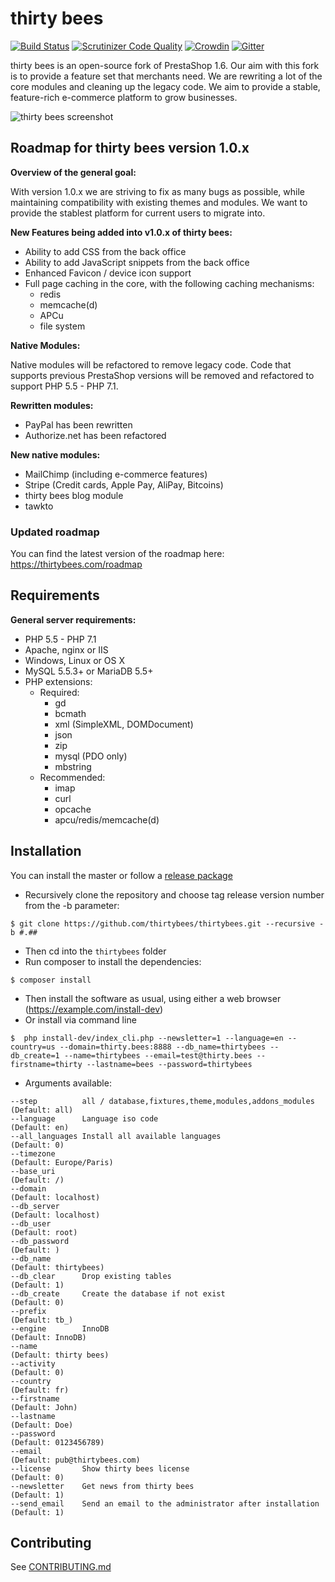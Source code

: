 # thirty bees 
[![Build Status](https://travis-ci.org/thirtybees/thirtybees.svg?branch=master)](https://travis-ci.org/thirtybees/thirtybees)
[![Scrutinizer Code Quality](https://scrutinizer-ci.com/g/thirtybees/thirtybees/badges/quality-score.png?b=master)](https://scrutinizer-ci.com/g/thirtybees/thirtybees/?branch=master)
[![Crowdin](https://d322cqt584bo4o.cloudfront.net/thirty-bees/localized.svg)](https://crowdin.com/project/thirty-bees)
[![Gitter](https://img.shields.io/gitter/room/thirtybees/General.svg)](https://gitter.im/thirtybees/General)

thirty bees is an open-source fork of PrestaShop 1.6. Our aim with this fork is to provide a feature set that merchants need. We are rewriting a lot of the core modules and cleaning up the legacy code. We aim to provide a stable, feature-rich e-commerce platform to grow businesses.  

![thirty bees screenshot](https://cloud.githubusercontent.com/assets/6775736/22063185/c5ef8e3c-dd7d-11e6-923c-4b62ac404c86.png)


## Roadmap for thirty bees version 1.0.x

**Overview of the general goal:**

With version 1.0.x we are striving to fix as many bugs as possible, while maintaining compatibility with existing themes and modules. We want to provide the stablest platform for current users to migrate into. 

**New Features being added into v1.0.x of thirty bees:**

* Ability to add CSS from the back office
* Ability to add JavaScript snippets from the back office
* Enhanced Favicon / device icon support
* Full page caching in the core, with the following caching mechanisms:
  * redis
  * memcache(d)
  * APCu
  * file system

**Native Modules:**

Native modules will be refactored to remove legacy code. Code that supports previous PrestaShop versions will be removed and refactored to support PHP 5.5 - PHP 7.1.

**Rewritten modules:**

* PayPal has been rewritten
* Authorize.net has been refactored

**New native modules:**

* MailChimp (including e-commerce features)
* Stripe (Credit cards, Apple Pay, AliPay, Bitcoins)
* thirty bees blog module
* tawkto

### Updated roadmap
You can find the latest version of the roadmap here: https://thirtybees.com/roadmap

## Requirements
**General server requirements:**

- PHP 5.5 - PHP 7.1
- Apache, nginx or IIS
- Windows, Linux or OS X
- MySQL 5.5.3+ or MariaDB 5.5+
- PHP extensions:
  - Required:
    - gd
    - bcmath
    - xml (SimpleXML, DOMDocument)
    - json
    - zip
    - mysql (PDO only)
    - mbstring
  - Recommended:
    - imap
    - curl
    - opcache
    - apcu/redis/memcache(d)

## Installation
You can install the master or follow a [release package](https://github.com/thirtybees/thirtybees/releases) 
- Recursively clone the repository and choose tag release version number from the -b parameter:
```shell
$ git clone https://github.com/thirtybees/thirtybees.git --recursive -b #.##
```
- Then cd into the `thirtybees` folder
- Run composer to install the dependencies:
```shell
$ composer install
```
- Then install the software as usual, using either a web browser (https://example.com/install-dev) 
- Or install via command line 
```shell
$  php install-dev/index_cli.php --newsletter=1 --language=en --country=us --domain=thirty.bees:8888 --db_name=thirtybees --db_create=1 --name=thirtybees --email=test@thirty.bees --firstname=thirty --lastname=bees --password=thirtybees
```
- Arguments available:
```
--step          all / database,fixtures,theme,modules,addons_modules    (Default: all)
--language      Language iso code                                       (Default: en)
--all_languages Install all available languages                         (Default: 0)
--timezone                                                              (Default: Europe/Paris)
--base_uri                                                              (Default: /)
--domain                                                                (Default: localhost)
--db_server                                                             (Default: localhost)
--db_user                                                               (Default: root)
--db_password                                                           (Default: )
--db_name                                                               (Default: thirtybees)
--db_clear      Drop existing tables                                    (Default: 1)
--db_create     Create the database if not exist                        (Default: 0)
--prefix                                                                (Default: tb_)
--engine        InnoDB                                                  (Default: InnoDB)
--name                                                                  (Default: thirty bees)
--activity                                                              (Default: 0)
--country                                                               (Default: fr)
--firstname                                                             (Default: John)
--lastname                                                              (Default: Doe)
--password                                                              (Default: 0123456789)
--email                                                                 (Default: pub@thirtybees.com)
--license       Show thirty bees license                                (Default: 0)
--newsletter    Get news from thirty bees                               (Default: 1)
--send_email    Send an email to the administrator after installation   (Default: 1)
```

## Contributing
See [CONTRIBUTING.md](CONTRIBUTING.md)
